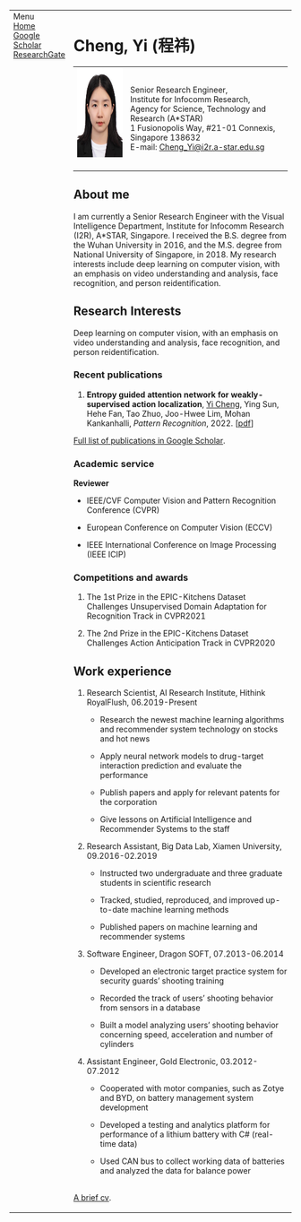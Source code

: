 <!DOCTYPE html PUBLIC "-//W3C//DTD XHTML 1.1//EN"
  "http://www.w3.org/TR/xhtml11/DTD/xhtml11.dtd">
<html xmlns="http://www.w3.org/1999/xhtml" xml:lang="en">
<head>
<meta name="generator" content="jemdoc, see http://jemdoc.jaboc.net/" />
<meta http-equiv="Content-Type" content="text/html;charset=utf-8" />
<link rel="stylesheet" href="jemdoc.css" type="text/css" />
<link rel="shortcut icon" href="favicon.ico" />
<link rel="bookmark" href="favicon.ico" type="image/x-icon"　/>
<title>Cheng, Yi (程祎)</title>
</head>
<body>
<table summary="Table for page layout." id="tlayout">
<tr valign="top">
<td id="layout-menu">
<div class="menu-category">Menu</div>
<div class="menu-item"><a href="index.html" class="current">Home</a></div>
<div class="menu-item"><a href="https://scholar.google.com.sg/citations?user=OmyNx3IAAAAJ&hl=en">Google Scholar</a></div>
<div class="menu-item"><a href="https://www.researchgate.net/profile/Yi-Cheng-26">ResearchGate</a></div>
</td>
<td id="layout-content">
<div id="toptitle">
<h1>Cheng, Yi (程祎) </h1>
</div>
<table class="imgtable"><tr><td>
<a href="https://staceycy.github.io/"><img src="photo/ChengYi.jpg" alt="alt text" width="131px" height="160px" /></a>&nbsp;</td>
<td align="left"><p>Senior Research Engineer,<br />
Institute for Infocomm Research,<br />
Agency for Science, Technology and Research (A*STAR) <br />
1 Fusionopolis Way, #21-01 Connexis, Singapore 138632 <br />
E-mail: <a href="mailto:zhouxiuze@foxmail.com">Cheng_Yi@i2r.a-star.edu.sg</a></p>
</td></tr></table>
<h2>About me</h2>
<p>I am currently a Senior Research Engineer with the Visual Intelligence Department, Institute for Infocomm Research (I2R), A*STAR, Singapore. I received the B.S. degree from the Wuhan University in 2016, and the M.S. degree from National University of Singapore, in 2018. My research interests include deep learning on computer vision, with an emphasis on video understanding and analysis, face recognition, and person reidentification.</p>
<h2>Research Interests</h2>
<p>Deep learning on computer vision, with an emphasis on video understanding and analysis, face recognition, and person reidentification. </p>
<h3>Recent publications </h3>
<ol>
<!-- <li><p>Yi Cheng, Ying Sun, Hehe Fan, Tao Zhuo, Joo-Hwee Lim, Mohan Kankanhalli, "Entropy guided attention network for weakly-supervised action localization", <i>Pattern Recognition</i>, Jun. 2022, 195, pp. 116595. (IF = 6.954) [<a href="pub/CoCNN.pdf">pdf</a>][<a href="https://github.com/XiuzeZhou/cocnn">code</a>]</p>
</li> -->
<li><p><b>Entropy guided attention network for weakly-supervised action localization</b>, 
  <u>Yi Cheng</u>, Ying Sun, Hehe Fan, Tao Zhuo, Joo-Hwee Lim, Mohan Kankanhalli, 
  <i>Pattern Recognition</i>, 2022. [<a href="pub/CoCNN.pdf">pdf</a>]</p>
</li>

  
</ol>
<p><a href="https://scholar.google.com.sg/citations?user=OmyNx3IAAAAJ&hl=en">Full list of publications in Google Scholar</a>.</p>
<h3>Academic service</h3>
<p><b>Reviewer</b></p>
<ul>
<li><p>IEEE/CVF Computer Vision and Pattern Recognition Conference (CVPR)</p>
</li>
<li><p>European Conference on Computer Vision (ECCV)</p>
</li>
<li><p>IEEE International Conference on Image Processing (IEEE ICIP)</p>
</li>  
</ul>
<h3>Competitions and awards</h3>
<ol>
<li><p>The 1st Prize in the EPIC-Kitchens Dataset Challenges Unsupervised Domain Adaptation for Recognition Track in CVPR2021</p>
</li>
<li><p>The 2nd Prize in the EPIC-Kitchens Dataset Challenges Action Anticipation Track in CVPR2020</p>
</li>
</ol>
<h2>Work experience</h2>
<ol>
<li><p>Research Scientist, AI Research Institute, Hithink RoyalFlush, 06.2019-Present</p></li>
<ul>
<li><p>Research the newest machine learning algorithms and recommender system technology on stocks and hot news</p>
</li>
<li><p>Apply neural network models to drug-target interaction prediction and evaluate the performance</p>
</li>
<li><p>Publish papers and apply for relevant patents for the corporation</p>
</li>
<li><p>Give lessons on Artificial Intelligence and Recommender Systems to the staff</p>
</li>
</ul>
<li><p>Research Assistant, Big Data Lab, Xiamen University, 09.2016-02.2019</p></li>
<ul>
<li><p>Instructed two undergraduate and three graduate students in scientific research</p>
</li>
<li><p>Tracked, studied, reproduced, and improved up-to-date machine learning methods</p>
</li>
<li><p>Published papers on machine learning and recommender systems</p>
</li>
</ul>
<li><p>Software Engineer, Dragon SOFT, 07.2013-06.2014</p></li>
<ul>
<li><p>Developed an electronic target practice system for security guards’ shooting training</p>
</li>
<li><p>Recorded the track of users’ shooting behavior from sensors in a database</p>
</li>
<li><p>Built a model analyzing users&rsquo; shooting behavior concerning speed, acceleration and number of cylinders</p>
</li>
</ul>
<li><p>Assistant Engineer, Gold Electronic, 03.2012-07.2012</p></li>
<ul>
<li><p>Cooperated with motor companies, such as Zotye and BYD, on battery management system development</p>
</li>
<li><p>Developed a testing and analytics platform for performance of a lithium battery with C# (real-time data)</p>
</li>
<li><p>Used CAN bus to collect working data of batteries and analyzed the data for balance power</p>
</li>
</ul>
</ol>
<p><br />
<a href="cv/cv.pdf">A brief cv</a>.</p>
</td>
</tr>
</table>
</body>
</html>

